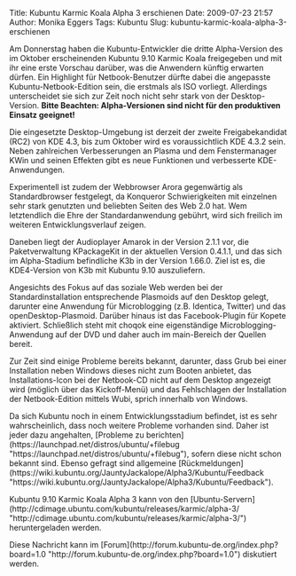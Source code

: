 Title: Kubuntu Karmic Koala Alpha 3 erschienen
Date: 2009-07-23 21:57
Author: Monika Eggers
Tags: Kubuntu
Slug: kubuntu-karmic-koala-alpha-3-erschienen

Am Donnerstag haben die Kubuntu-Entwickler die dritte Alpha-Version des
im Oktober erscheinenden Kubuntu 9.10 Karmic Koala freigegeben und mit
ihr eine erste Vorschau darüber, was die Anwendern künftig erwarten
dürfen. Ein Highlight für Netbook-Benutzer dürfte dabei die angepasste
Kubuntu-Netbook-Edition sein, die erstmals als ISO vorliegt. Allerdings
unterscheidet sie sich zur Zeit noch nicht sehr stark von der
Desktop-Version. **Bitte Beachten: Alpha-Versionen sind nicht für den
produktiven Einsatz geeignet!**

</p>
Die eingesetzte Desktop-Umgebung ist derzeit der zweite Freigabekandidat
(RC2) von KDE 4.3, bis zum Oktober wird es voraussichtlich KDE 4.3.2
sein. Neben zahlreichen Verbesserungen an Plasma und dem Fenstermanager
KWin und seinen Effekten gibt es neue Funktionen und verbesserte
KDE-Anwendungen.

</p>
<!--break--><!--break-->

Experimentell ist zudem der Webbrowser Arora gegenwärtig als
Standardbrowser festgelegt, da Konqueror Schwierigkeiten mit einzelnen
sehr stark genutzten und beliebten Seiten des Web 2.0 hat. Wem
letztendlich die Ehre der Standardanwendung gebührt, wird sich freilich
im weiteren Entwicklungsverlauf zeigen.

</p>
Daneben liegt der Audioplayer Amarok in der Version 2.1.1 vor, die
Paketverwaltung KPackageKit in der aktuellen Version 0.4.1.1, und das
sich im Alpha-Stadium befindliche K3b in der Version 1.66.0. Ziel ist
es, die KDE4-Version von K3b mit Kubuntu 9.10 auszuliefern.

</p>
Angesichts des Fokus auf das soziale Web werden bei der
Standardinstallation entsprechende Plasmoids auf den Desktop gelegt,
darunter eine Anwendung für Microblogging (z.B. Identica, Twitter) und
das openDesktop-Plasmoid. Darüber hinaus ist das Facebook-Plugin für
Kopete aktiviert. Schließlich steht mit choqok eine eigenständige
Microblogging-Anwendung auf der DVD und daher auch im main-Bereich der
Quellen bereit.

</p>
Zur Zeit sind einige Probleme bereits bekannt, darunter, dass Grub bei
einer Installation neben Windows dieses nicht zum Booten anbietet, das
Installations-Icon bei der Netbook-CD nicht auf dem Desktop angezeigt
wird (möglich über das Kickoff-Menü) und das Fehlschlagen der
Installation der Netbook-Edition mittels Wubi, sprich innerhalb von
Windows.

</p>
Da sich Kubuntu noch in einem Entwicklungsstadium befindet, ist es sehr
wahrscheinlich, dass noch weitere Probleme vorhanden sind. Daher ist
jeder dazu angehalten, [Probleme zu
berichten](https://launchpad.net/distros/ubuntu/+filebug "https://launchpad.net/distros/ubuntu/+filebug"), sofern diese nicht schon bekannt sind. Ebenso gefragt sind
allgemeine
[Rückmeldungen](https://wiki.kubuntu.org/JauntyJackalope/Alpha3/Kubuntu/Feedback "https://wiki.kubuntu.org/JauntyJackalope/Alpha3/Kubuntu/Feedback").

</p>
Kubuntu 9.10 Karmic Koala Alpha 3 kann von den
[Ubuntu-Servern](http://cdimage.ubuntu.com/kubuntu/releases/karmic/alpha-3/ "http://cdimage.ubuntu.com/kubuntu/releases/karmic/alpha-3/") heruntergeladen werden.

</p>
Diese Nachricht kann im
[Forum](http://forum.kubuntu-de.org/index.php?board=1.0 "http://forum.kubuntu-de.org/index.php?board=1.0") diskutiert werden.

</p>

